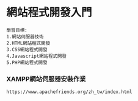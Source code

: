 # 網站程式開發入門
```
學習目標:
1.網站伺服器技術
2.HTML網站程式開發
3.CSS網站程式開發
4.Javascript網站程式開發
5.PHP網站程式開發
```
### XAMPP網站伺服器安裝作業
```
https://www.apachefriends.org/zh_tw/index.html
```

